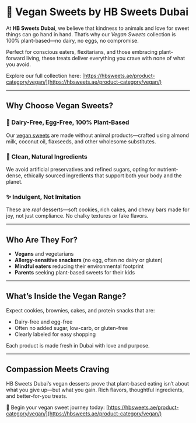 # 🌱 Vegan Sweets by HB Sweets Dubai

At **HB Sweets Dubai**, we believe that kindness to animals and love for sweet things can go hand in hand. That’s why our *Vegan Sweets* collection is 100% plant-based—no dairy, no eggs, no compromise.

Perfect for conscious eaters, flexitarians, and those embracing plant-forward living, these treats deliver everything you crave with none of what you avoid.

Explore our full collection here: [https://hbsweets.ae/product-category/vegan/](https://hbsweets.ae/product-category/vegan/)

---

## Why Choose Vegan Sweets?

### 🐄 Dairy-Free, Egg-Free, 100% Plant-Based  
Our [vegan sweets](https://hbsweets.ae/product-category/vegan/) are made without animal products—crafted using almond milk, coconut oil, flaxseeds, and other wholesome substitutes.

### 🌿 Clean, Natural Ingredients  
We avoid artificial preservatives and refined sugars, opting for nutrient-dense, ethically sourced ingredients that support both your body and the planet.

### ✨ Indulgent, Not Imitation  
These are *real* desserts—soft cookies, rich cakes, and chewy bars made for joy, not just compliance. No chalky textures or fake flavors.

---

## Who Are They For?

- **Vegans** and vegetarians  
- **Allergy-sensitive snackers** (no egg, often no dairy or gluten)  
- **Mindful eaters** reducing their environmental footprint  
- **Parents** seeking plant-based sweets for their kids

---

## What’s Inside the Vegan Range?

Expect cookies, brownies, cakes, and protein snacks that are:
- Dairy-free and egg-free  
- Often no added sugar, low-carb, or gluten-free  
- Clearly labeled for easy shopping

Each product is made fresh in Dubai with love and purpose.

---

## Compassion Meets Craving

HB Sweets Dubai’s vegan desserts prove that plant-based eating isn’t about what you give up—but what you gain. Rich flavors, thoughtful ingredients, and better-for-you treats.

🛒 Begin your vegan sweet journey today: [https://hbsweets.ae/product-category/vegan/](https://hbsweets.ae/product-category/vegan/)
